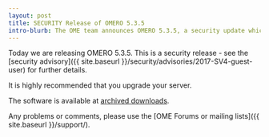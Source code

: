 ```yaml
---
layout: post
title: SECURITY Release of OMERO 5.3.5
intro-blurb: The OME team announces OMERO 5.3.5, a security update which we recommend all sysadmins upgrade to as soon as possible.
---
```

Today we are releasing OMERO 5.3.5. This is a security release - see the
[security advisory]({{ site.baseurl }}/security/advisories/2017-SV4-guest-user) for further details.

It is highly recommended that you upgrade your server.

The software is available at [archived downloads](https://downloads.openmicroscopy.org/omero/5.3.5).

Any problems or comments, please use the [OME Forums or mailing lists]({{ site.baseurl }}/support/).